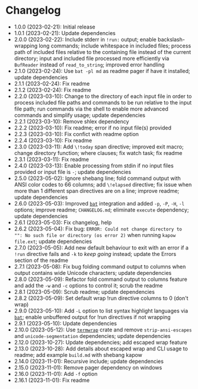 # Changelog

* 1.0.0 (2023-02-21): Initial release
* 1.0.1 (2023-02-21): Update dependencies
* 2.0.0 (2023-02-22): Include stderr in `!run:` output;
  enable backslash-wrapping long commands;
  include whitespace in included files;
  process path of included files relative to the containing file instead of the
  current directory; input and included file processed more efficiently via
  `BufReader` instead of `read_to_string`; improved error handling
* 2.1.0 (2023-02-24): Use `bat -pl md` as readme pager if have it installed;
  update dependencies
* 2.1.1 (2023-02-24): Fix readme
* 2.1.2 (2023-02-24): Fix readme
* 2.2.0 (2023-03-10): Change to the directory of each input file in order to
  process included file paths and commands to be run relative to the input file
  path; run commands via the shell to enable more advanced commands and simplify
  usage; update dependencies
* 2.2.1 (2023-03-10): Remove shlex dependency
* 2.2.2 (2023-03-10): Fix readme; error if no input file(s) provided
* 2.2.3 (2023-03-10): Fix confict with readme option
* 2.2.4 (2023-03-10): Fix readme
* 2.3.0 (2023-03-11): Add `\!today` span directive; improved exit macro; change
  directory function; where clauses; fix watch task; fix readme
* 2.3.1 (2023-03-11): Fix readme
* 2.4.0 (2023-03-13): Enable processing from stdin if no input files provided or
  input file is `-`; update dependencies
* 2.5.0 (2023-05-02): Ignore shebang line; fold command output with ANSI color
  codes to 66 columns; add `\!elapsed` directive; fix issue when more than 1
  different span directives are on a line; improve readme; update dependencies
* 2.6.0 (2023-05-03): Improved [`bat`] integration and added `-p`, `-P`, `-H`,
  `-l` options; improve readme; `CHANGELOG.md`; eliminate `execute`
  dependency; update dependencies
* 2.6.1 (2023-05-03): Fix changelog, help
* 2.6.2 (2023-05-04): Fix bug: `ERROR: Could not change directory to "": No such
  file or directory (os error 2)` when running `kapow file.ext`; update
  dependencies
* 2.7.0 (2023-05-05): Add new default behaviour to exit with an error if a
  `!run` directive fails and `-k` to *keep going* instead; update the Errors
  section of the readme
* 2.7.1 (2023-05-08): Fix bug folding command output to columns when output
  contains wide Unicode characters; update dependencies
* 2.8.0 (2023-05-09): Refactor fold command output to columns feature and add
  the `-w` and `-c` options to control it; scrub the readme
* 2.8.1 (2023-05-09): Scrub readme; update dependencies
* 2.8.2 (2023-05-09): Set default wrap !run directive columns to 0 (don't wrap)
* 2.9.0 (2023-05-10): Add `-L` option to list syntax highlight languages via
  [`bat`]; enable unbuffered output for !run directives if not wrapping
* 2.9.1 (2023-05-10): Update dependencies
* 2.10.0 (2023-05-12): Use [`termwrap`] crate and remove `strip-ansi-escapes`
  and `unicode-segmentation` dependencies; update dependencies
* 2.12.0 (2023-10-27): Update dependencies; add escaped wrap feature
* 2.13.0 (2023-10-28): Add details about escaped wrap and CLI usage to readme;
  add example `build.md` with shebang kapow
* 2.14.0 (2023-11-01): Recursive include; update dependencies
* 2.15.0 (2023-11-01): Remove pager dependency on windows
* 2.16.0 (2023-11-01): Add `-f` option
* 2.16.1 (2023-11-01): Fix readme

[`bat`]: https://crates.io/crates/bat
[`termwrap`]: https://crates.io/crates/termwrap

